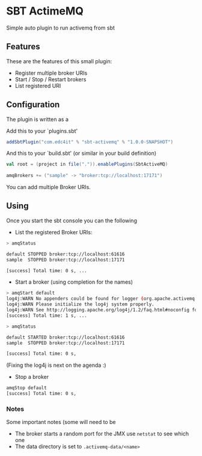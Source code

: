 # SBT ActimeMQ

Simple auto plugin to run activemq from sbt

## Features

These are the features of this small plugin:

- Register multiple broker URIs
- Start / Stop / Restart brokers
- List registered URI


## Configuration

The plugin is written as a 

Add this to your `plugins.sbt' 

```scala
addSbtPlugin("com.edc4it" % "sbt-activemq" % "1.0.0-SNAPSHOT")
```

And this to your `build.sbt' (or similar in your build definition)
```scala
val root = (project in file(".")).enablePlugins(SbtActiveMQ)
 
amqBrokers += ("sample" -> "broker:tcp://localhost:17171")
```

You can add multiple Broker URIs. 

## Using

Once you start the sbt console you can the following

- List the registered Broker URIs:

```bash
> amqStatus

default STOPPED broker:tcp://localhost:61616
sample  STOPPED broker:tcp://localhost:17171

[success] Total time: 0 s, ...
```

- Start a broker (using completion for the names)

```bash
> amqStart default
log4j:WARN No appenders could be found for logger (org.apache.activemq.broker.jmx.ManagementContext).
log4j:WARN Please initialize the log4j system properly.
log4j:WARN See http://logging.apache.org/log4j/1.2/faq.html#noconfig for more info.
[success] Total time: 1 s, ...

> amqStatus

default STARTED broker:tcp://localhost:61616
sample  STOPPED broker:tcp://localhost:17171

[success] Total time: 0 s,
```

(Fixing the log4j is next on the agenda :)

- Stop a broker

```bash
amqStop default
[success] Total time: 0 s,

```

### Notes

Some important notes (some will need to be 

- The broker starts a random port for the JMX use `netstat` to see which one
- The data directory is set to `.activemq-data/<name>`



